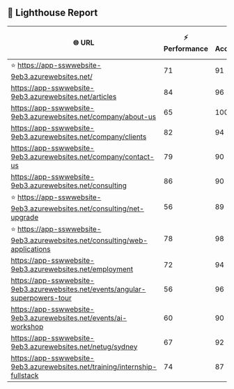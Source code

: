 ## 🚀 Lighthouse Report

| 🌐 URL | ⚡ Performance | ♿ Accessibility | ✅ Best Practices | 🔍 SEO | 📦 Bundle Size | 🗑️ Unused Bundle |
| --- | ----------- | ------------- | -------------- | --- | ---------------- | ---------------- |
| ⭐ https://app-sswwebsite-9eb3.azurewebsites.net/ | 71 | 91 | 78 | 100 | 4.11 MB | 2.01 MB |
| https://app-sswwebsite-9eb3.azurewebsites.net/articles | 84 | 96 | 78 | 92 | 4.22 MB | 2.06 MB |
| https://app-sswwebsite-9eb3.azurewebsites.net/company/about-us | 65 | 100 | 78 | 100 | 4.11 MB | 2.01 MB |
| https://app-sswwebsite-9eb3.azurewebsites.net/company/clients | 82 | 94 | 78 | 100 | 4.50 MB | 2.26 MB |
| https://app-sswwebsite-9eb3.azurewebsites.net/company/contact-us | 79 | 90 | 78 | 92 | 7.47 MB | 4.66 MB |
| https://app-sswwebsite-9eb3.azurewebsites.net/consulting | 86 | 90 | 74 | 100 | 4.40 MB | 2.11 MB |
| ⭐ https://app-sswwebsite-9eb3.azurewebsites.net/consulting/net-upgrade | 56 | 89 | 59 | 85 | 7.75 MB | 4.80 MB |
| ⭐ https://app-sswwebsite-9eb3.azurewebsites.net/consulting/web-applications | 78 | 98 | 78 | 92 | 4.40 MB | 2.11 MB |
| https://app-sswwebsite-9eb3.azurewebsites.net/employment | 72 | 94 | 78 | 100 | 4.37 MB | 1.98 MB |
| https://app-sswwebsite-9eb3.azurewebsites.net/events/angular-superpowers-tour | 56 | 96 | 70 | 100 | 7.49 MB | 4.70 MB |
| https://app-sswwebsite-9eb3.azurewebsites.net/events/ai-workshop | 60 | 90 | 70 | 92 | 7.49 MB | 4.70 MB |
| https://app-sswwebsite-9eb3.azurewebsites.net/netug/sydney | 67 | 92 | 78 | 92 | 4.59 MB | 2.26 MB |
| https://app-sswwebsite-9eb3.azurewebsites.net/training/internship-fullstack | 74 | 87 | 74 | 100 | 4.11 MB | 1.98 MB |
